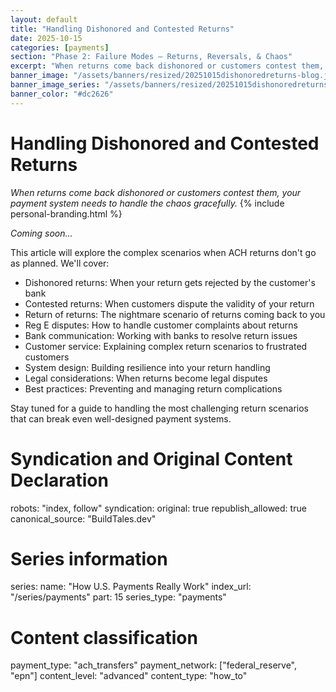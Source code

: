 ```yaml
---
layout: default
title: "Handling Dishonored and Contested Returns"
date: 2025-10-15
categories: [payments]
section: "Phase 2: Failure Modes — Returns, Reversals, & Chaos"
excerpt: "When returns come back dishonored or customers contest them, your payment system needs to handle the chaos gracefully."
banner_image: "/assets/banners/resized/20251015dishonoredreturns-blog.jpg"
banner_image_series: "/assets/banners/resized/20251015dishonoredreturns-series.jpg"
banner_color: "#dc2626"
---
```


# Handling Dishonored and Contested Returns
*When returns come back dishonored or customers contest them, your payment system needs to handle the chaos gracefully.*
{% include personal-branding.html %}

*Coming soon...*

This article will explore the complex scenarios when ACH returns don't go as planned. We'll cover:

- Dishonored returns: When your return gets rejected by the customer's bank
- Contested returns: When customers dispute the validity of your return
- Return of returns: The nightmare scenario of returns coming back to you
- Reg E disputes: How to handle customer complaints about returns
- Bank communication: Working with banks to resolve return issues
- Customer service: Explaining complex return scenarios to frustrated customers
- System design: Building resilience into your return handling
- Legal considerations: When returns become legal disputes
- Best practices: Preventing and managing return complications

Stay tuned for a guide to handling the most challenging return scenarios that can break even well-designed payment systems.

# Syndication and Original Content Declaration
robots: "index, follow"
syndication:
  original: true
  republish_allowed: true
  canonical_source: "BuildTales.dev"

# Series information
series:
  name: "How U.S. Payments Really Work"
  index_url: "/series/payments"
  part: 15
  series_type: "payments"

# Content classification
payment_type: "ach_transfers"
payment_network: ["federal_reserve", "epn"]
content_level: "advanced"
content_type: "how_to"
